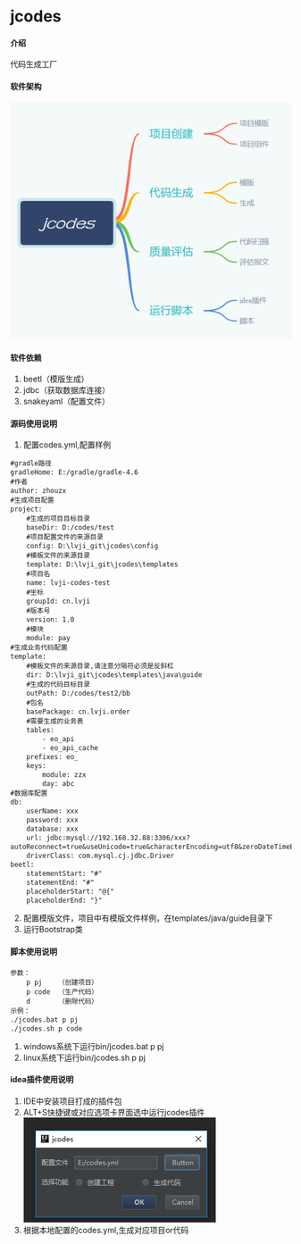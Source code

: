 # jcodes

#### 介绍
代码生成工厂

#### 软件架构

![images](./docs/jcodes-mind.png)


#### 软件依赖

1. beetl（模版生成）
2. jdbc（获取数据库连接）
3. snakeyaml（配置文件）

#### 源码使用说明

1. 配置codes.yml,配置样例

```
#gradle路径
gradleHome: E:/gradle/gradle-4.6
#作者
author: zhouzx
#生成项目配置
project:
    #生成的项目目标目录
    baseDir: D:/codes/test
    #项目配置文件的来源目录
    config: D:\lvji_git\jcodes\config
    #模板文件的来源目录
    template: D:\lvji_git\jcodes\templates
    #项目名
    name: lvji-codes-test
    #坐标
    groupId: cn.lvji
    #版本号
    version: 1.0
    #模块
    module: pay
#生成业务代码配置
template:
    #模板文件的来源目录,请注意分隔符必须是反斜杠
    dir: D:\lvji_git\jcodes\templates\java\guide
    #生成的代码目标目录
    outPath: D:/codes/test2/bb
    #包名
    basePackage: cn.lvji.order
    #需要生成的业务表
    tables:
        - eo_api
        - eo_api_cache
    prefixes: eo_
    keys:
        module: zzx
        day: abc
#数据库配置
db:
    userName: xxx
    password: xxx
    database: xxx
    url: jdbc:mysql://192.168.32.88:3306/xxx?autoReconnect=true&useUnicode=true&characterEncoding=utf8&zeroDateTimeBehavior=convertToNull&serverTimezone=UTC
    driverClass: com.mysql.cj.jdbc.Driver
beetl:
    statementStart: "#"
    statementEnd: "#"
    placeholderStart: "@{"
    placeholderEnd: "}"
```

2. 配置模版文件，项目中有模版文件样例，在templates/java/guide目录下
3. 运行Bootstrap类

#### 脚本使用说明

```
参数：
    p pj    （创建项目）
    p code  （生产代码）
    d       （删除代码）
示例：	  
./jcodes.bat p pj
./jcodes.sh p code
```

1. windows系统下运行bin/jcodes.bat p pj
2. linux系统下运行bin/jcodes.sh p pj

#### idea插件使用说明

1. IDE中安装项目打成的插件包
2. ALT+S快捷键或对应选项卡界面选中运行jcodes插件
![images](./docs/jcodes.png)
3. 根据本地配置的codes.yml,生成对应项目or代码
